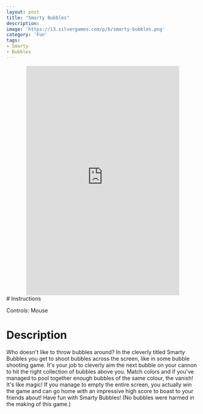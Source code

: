 ```yaml
---
layout: post
title: "Smarty Bubbles"
description:  
image: 'https://i3.silvergames.com/p/b/smarty-bubbles.png'
category: 'Fun'
tags:
- Smarty
- Bubbles
---
```


<center>
<iframe src="https://www.silvergames.com/en/smarty-bubbles/iframe" width="400" height="600" style="margin:0;padding:0;border:0"></iframe>
</center>
# Instructions

Controls: Mouse

# Description

Who doesn't like to throw bubbles around? In the cleverly titled Smarty Bubbles you get to shoot bubbles across the screen, like in some bubble shooting game. It's your job to cleverly aim the next bubble on your cannon to hit the right collection of bubbles above you. Match colors and if you've managed to pool together enough bubbles of the same colour, the vanish! It's like magic! If you manage to empty the entire screen, you actually win the game and can go home with an impressive high score to boast to your friends about! Have fun with Smarty Bubbles! (No bubbles were harmed in the making of this game.)
